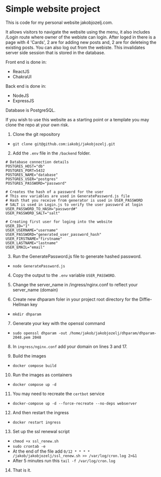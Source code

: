 # Simple website project

This is code for my personal website jakobjozelj.com.

It allows visitors to navigate the website using the menu, it also includes /Login route where owner of the webiste can login. 
After loged in there is a page with 4 'Cards', 2 are for adding new posts and, 2 are for deleteing the existing posts. 
You can also log out from the webiste. This invalidates server side session that is stored in the database.

Front end is done in:
 - ReactJS
 - ChakraUI
 
 Back end is done in:
  - NodeJS
  - ExpressJS

Database is PostgreSQL. 

If you wish to use this website as a starting point or a template you may clone the repo at your own risk. 

1. Clone the git repository
 - ```git clone git@github.com:iakobj/jakobjozelj.git```

2. Add the ```.env``` file in the ```/backend``` folder.
```
# Database connection details
POSTGRES_HOST="db"
POSTGRES_PORT=5432
POSTGRES_NAME="database"
POSTGRES_USER="postgres"
POSTGRES_PASSWORD="password"

# Creates the hash of a password for the user
# This env variables are used in GeneratePassword.js file
# Hash that you receive from generator is used in USER_PASSWORD 
# SALT is used in Login.js to verify the user password at login
USER_PASSWORD_TO_HASH="password#"
USER_PASSWORD_SALT="salt"

# Creating first user for loging into the website
USER_ID="1"
USER_USERNAME="username"
USER_PASSWORD="generated_user_password_hash" 
USER_FIRSTNAME="firstname"
USER_LASTNAME="lastname"
USER_EMAIL="email"
```
3. Run the GeneratePassword.js file to generate hashed password.
 - ```node GeneratePassword.js```

4. Copy the output to the ```.env``` variable ```USER_PASSWORD```.

5. Change the server_name in /ingress/nginx.conf to reflect your server_name (domain)
6. Create new dhparam foler in your project root directory for the Diffie-Hellman key 
 - ```mkdir dhparam```
7.  Generate your key with the openssl command 
 - ```sudo openssl dhparam -out /home/jakob/jakobjozelj/dhparam/dhparam-2048.pem 2048```
8.  In ```ingress/nginx.conf``` add your domain on lines 3 and 17.

9. Build the images 
 - ```docker compose build```

10. Run the images as containers
 - ```docker compose up -d```

11. You may need to recreate the ```certbot``` service
 - ```docker-compose up -d --force-recreate --no-deps webserver```
 
 12. And then restart the ingress
  - ```docker restart ingress```

 13. Set up the ssl renewal script 
  - ```chmod +x ssl_renew.sh``` 
  - ```sudo crontab -e ```
  - At the end of the file add ```0/12 * * * * /jakob/jakobjozelj/ssl_renew.sh >> /var/log/cron.log 2>&1```
  - After 5 minutes run this ```tail -f /var/log/cron.log```
 14. That is it.
